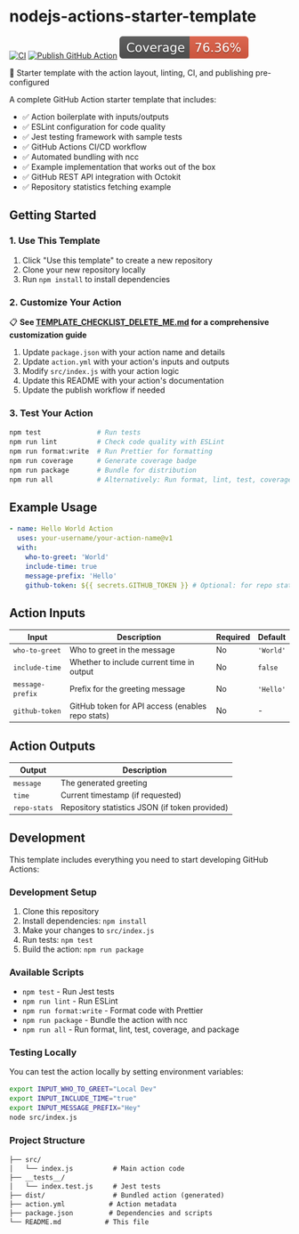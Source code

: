 # nodejs-actions-starter-template

[![CI](https://github.com/joshjohanning/nodejs-actions-starter-template/actions/workflows/ci.yml/badge.svg)](https://github.com/joshjohanning/nodejs-actions-starter-template/actions/workflows/ci.yml)
[![Publish GitHub Action](https://github.com/joshjohanning/nodejs-actions-starter-template/actions/workflows/publish.yml/badge.svg)](https://github.com/joshjohanning/nodejs-actions-starter-template/actions/workflows/publish.yml)
![Coverage](./badges/coverage.svg)

👋 Starter template with the action layout, linting, CI, and publishing pre-configured

A complete GitHub Action starter template that includes:

- ✅ Action boilerplate with inputs/outputs
- ✅ ESLint configuration for code quality
- ✅ Jest testing framework with sample tests
- ✅ GitHub Actions CI/CD workflow
- ✅ Automated bundling with ncc
- ✅ Example implementation that works out of the box
- ✅ GitHub REST API integration with Octokit
- ✅ Repository statistics fetching example

## Getting Started

### 1. Use This Template

1. Click "Use this template" to create a new repository
2. Clone your new repository locally
3. Run `npm install` to install dependencies

### 2. Customize Your Action

📋 **See [TEMPLATE_CHECKLIST_DELETE_ME.md](./TEMPLATE_CHECKLIST_DELETE_ME.md) for a comprehensive customization guide**

1. Update `package.json` with your action name and details
2. Update `action.yml` with your action's inputs and outputs
3. Modify `src/index.js` with your action logic
4. Update this README with your action's documentation
5. Update the publish workflow if needed

### 3. Test Your Action

```bash
npm test              # Run tests
npm run lint          # Check code quality with ESLint
npm run format:write  # Run Prettier for formatting
npm run coverage      # Generate coverage badge
npm run package       # Bundle for distribution
npm run all           # Alternatively: Run format, lint, test, coverage, and package
```

## Example Usage

```yml
- name: Hello World Action
  uses: your-username/your-action-name@v1
  with:
    who-to-greet: 'World'
    include-time: true
    message-prefix: 'Hello'
    github-token: ${{ secrets.GITHUB_TOKEN }} # Optional: for repo stats
```

## Action Inputs

| Input            | Description                                      | Required | Default   |
| ---------------- | ------------------------------------------------ | -------- | --------- |
| `who-to-greet`   | Who to greet in the message                      | No       | `'World'` |
| `include-time`   | Whether to include current time in output        | No       | `false`   |
| `message-prefix` | Prefix for the greeting message                  | No       | `'Hello'` |
| `github-token`   | GitHub token for API access (enables repo stats) | No       | -         |

## Action Outputs

| Output       | Description                                    |
| ------------ | ---------------------------------------------- |
| `message`    | The generated greeting                         |
| `time`       | Current timestamp (if requested)               |
| `repo-stats` | Repository statistics JSON (if token provided) |

## Development

This template includes everything you need to start developing GitHub Actions:

### Development Setup

1. Clone this repository
2. Install dependencies: `npm install`
3. Make your changes to `src/index.js`
4. Run tests: `npm test`
5. Build the action: `npm run package`

### Available Scripts

- `npm test` - Run Jest tests
- `npm run lint` - Run ESLint
- `npm run format:write` - Format code with Prettier
- `npm run package` - Bundle the action with ncc
- `npm run all` - Run format, lint, test, coverage, and package

### Testing Locally

You can test the action locally by setting environment variables:

```bash
export INPUT_WHO_TO_GREET="Local Dev"
export INPUT_INCLUDE_TIME="true"
export INPUT_MESSAGE_PREFIX="Hey"
node src/index.js
```

### Project Structure

```text
├── src/
│   └── index.js          # Main action code
├── __tests__/
│   └── index.test.js     # Jest tests
├── dist/                 # Bundled action (generated)
├── action.yml           # Action metadata
├── package.json         # Dependencies and scripts
└── README.md           # This file
```

